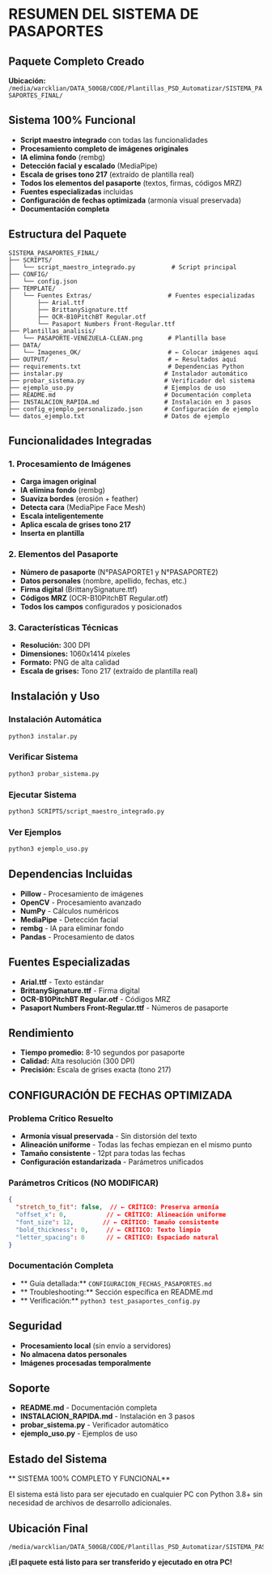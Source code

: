 #  RESUMEN DEL SISTEMA DE PASAPORTES

##  Paquete Completo Creado
**Ubicación:** `/media/warcklian/DATA_500GB/CODE/Plantillas_PSD_Automatizar/SISTEMA_PASAPORTES_FINAL/`

##  Sistema 100% Funcional
-  **Script maestro integrado** con todas las funcionalidades
-  **Procesamiento completo de imágenes originales**
-  **IA elimina fondo** (rembg)
-  **Detección facial y escalado** (MediaPipe)
-  **Escala de grises tono 217** (extraído de plantilla real)
-  **Todos los elementos del pasaporte** (textos, firmas, códigos MRZ)
-  **Fuentes especializadas** incluidas
-  **Configuración de fechas optimizada** (armonía visual preservada)
-  **Documentación completa**

##  Estructura del Paquete
```
SISTEMA_PASAPORTES_FINAL/
├── SCRIPTS/
│   └── script_maestro_integrado.py          # Script principal
├── CONFIG/
│   └── config.json
├── TEMPLATE/
│   └── Fuentes Extras/                     # Fuentes especializadas
│       ├── Arial.ttf
│       ├── BrittanySignature.ttf
│       ├── OCR-B10PitchBT Regular.otf
│       └── Pasaport Numbers Front-Regular.ttf
├── Plantillas_analisis/
│   └── PASAPORTE-VENEZUELA-CLEAN.png       # Plantilla base
├── DATA/
│   └── Imagenes_OK/                        # ← Colocar imágenes aquí
├── OUTPUT/                                 # ← Resultados aquí
├── requirements.txt                        # Dependencias Python
├── instalar.py                            # Instalador automático
├── probar_sistema.py                      # Verificador del sistema
├── ejemplo_uso.py                         # Ejemplos de uso
├── README.md                              # Documentación completa
├── INSTALACION_RAPIDA.md                  # Instalación en 3 pasos
├── config_ejemplo_personalizado.json      # Configuración de ejemplo
└── datos_ejemplo.txt                      # Datos de ejemplo
```

##  Funcionalidades Integradas

### 1. Procesamiento de Imágenes
- **Carga imagen original**
- **IA elimina fondo** (rembg)
- **Suaviza bordes** (erosión + feather)
- **Detecta cara** (MediaPipe Face Mesh)
- **Escala inteligentemente**
- **Aplica escala de grises tono 217**
- **Inserta en plantilla**

### 2. Elementos del Pasaporte
- **Número de pasaporte** (N°PASAPORTE1 y N°PASAPORTE2)
- **Datos personales** (nombre, apellido, fechas, etc.)
- **Firma digital** (BrittanySignature.ttf)
- **Códigos MRZ** (OCR-B10PitchBT Regular.otf)
- **Todos los campos** configurados y posicionados

### 3. Características Técnicas
- **Resolución:** 300 DPI
- **Dimensiones:** 1060x1414 píxeles
- **Formato:** PNG de alta calidad
- **Escala de grises:** Tono 217 (extraído de plantilla real)

## ️ Instalación y Uso

### Instalación Automática
```bash
python3 instalar.py
```

### Verificar Sistema
```bash
python3 probar_sistema.py
```

### Ejecutar Sistema
```bash
python3 SCRIPTS/script_maestro_integrado.py
```

### Ver Ejemplos
```bash
python3 ejemplo_uso.py
```

##  Dependencias Incluidas
- **Pillow** - Procesamiento de imágenes
- **OpenCV** - Procesamiento avanzado
- **NumPy** - Cálculos numéricos
- **MediaPipe** - Detección facial
- **rembg** - IA para eliminar fondo
- **Pandas** - Procesamiento de datos

##  Fuentes Especializadas
- **Arial.ttf** - Texto estándar
- **BrittanySignature.ttf** - Firma digital
- **OCR-B10PitchBT Regular.otf** - Códigos MRZ
- **Pasaport Numbers Front-Regular.ttf** - Números de pasaporte

##  Rendimiento
- **Tiempo promedio:** 8-10 segundos por pasaporte
- **Calidad:** Alta resolución (300 DPI)
- **Precisión:** Escala de grises exacta (tono 217)

##  **CONFIGURACIÓN DE FECHAS OPTIMIZADA**

### **Problema Crítico Resuelto**
-  **Armonía visual preservada** - Sin distorsión del texto
-  **Alineación uniforme** - Todas las fechas empiezan en el mismo punto
-  **Tamaño consistente** - 12pt para todas las fechas
-  **Configuración estandarizada** - Parámetros unificados

### **Parámetros Críticos (NO MODIFICAR)**
```json
{
  "stretch_to_fit": false,  // ← CRÍTICO: Preserva armonía
  "offset_x": 0,           // ← CRÍTICO: Alineación uniforme
  "font_size": 12,        // ← CRÍTICO: Tamaño consistente
  "bold_thickness": 0,     // ← CRÍTICO: Texto limpio
  "letter_spacing": 0      // ← CRÍTICO: Espaciado natural
}
```

### **Documentación Completa**
- ** Guía detallada:** `CONFIGURACION_FECHAS_PASAPORTES.md`
- ** Troubleshooting:** Sección específica en README.md
- ** Verificación:** `python3 test_pasaportes_config.py`

##  Seguridad
- **Procesamiento local** (sin envío a servidores)
- **No almacena datos personales**
- **Imágenes procesadas temporalmente**

##  Soporte
- **README.md** - Documentación completa
- **INSTALACION_RAPIDA.md** - Instalación en 3 pasos
- **probar_sistema.py** - Verificador automático
- **ejemplo_uso.py** - Ejemplos de uso

##  Estado del Sistema
** SISTEMA 100% COMPLETO Y FUNCIONAL**

El sistema está listo para ser ejecutado en cualquier PC con Python 3.8+ sin necesidad de archivos de desarrollo adicionales.

##  Ubicación Final
```
/media/warcklian/DATA_500GB/CODE/Plantillas_PSD_Automatizar/SISTEMA_PASAPORTES_FINAL/
```

**¡El paquete está listo para ser transferido y ejecutado en otra PC!**
